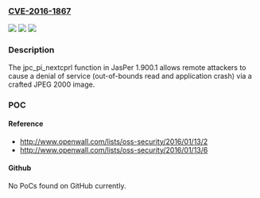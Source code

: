### [CVE-2016-1867](https://cve.mitre.org/cgi-bin/cvename.cgi?name=CVE-2016-1867)
![](https://img.shields.io/static/v1?label=Product&message=n%2Fa&color=blue)
![](https://img.shields.io/static/v1?label=Version&message=n%2Fa&color=blue)
![](https://img.shields.io/static/v1?label=Vulnerability&message=n%2Fa&color=brighgreen)

### Description

The jpc_pi_nextcprl function in JasPer 1.900.1 allows remote attackers to cause a denial of service (out-of-bounds read and application crash) via a crafted JPEG 2000 image.

### POC

#### Reference
- http://www.openwall.com/lists/oss-security/2016/01/13/2
- http://www.openwall.com/lists/oss-security/2016/01/13/6

#### Github
No PoCs found on GitHub currently.

